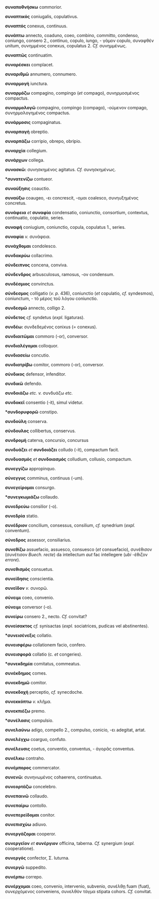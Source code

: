 **συναποθνήσκω** commorior.

**συναπτικός** coniugalis, copulativus.

**συναπτός** conexus, continuus.

**συνάπτω** annecto, coaduno, coeo, combino, committo, condenso,
coniungo, consero 2., continuo, copulo, iungo, - γάμον copulo, συναφθέν
unitum, συνημμένος conexus, copulatus 2. *Cf.* συνημμένως.

**συναπτῶς** continuatim.

**συναρέσκει** complacet.

**συναριθμῶ** annumero, connumero.

**συναρμογή** iunctura.

**συναρμόζω** compagino, compingo (*et* compago), συνηρμοσμένος
compactus.

**συναρμολογῶ** compagino, compingo (compago), -ούμενον compago,
συνηρμολογημένος compactus.

**συνάρμοσις** compaginatus.

**συναρπαγή** obreptio.

**συναρπάζω** corripio, obrepo, obripio.

**συναρχία** collegium.

**συνάρχων** collega.

**συνασκῶ:** συνησκημένος agitatus. *Cf.* συνησκημένως.

**\*συνατενίζω** contueor.

**συναύξησις** coauctio.

**συναύξω** coaugeo, -ει concrescit, -ομαι coalesco, συνηυξημένος
concretus.

**συνάφεια** *et* **συναφία** condensatio, coniunctio, consortium,
contextus, continuatio, copulatio, series.

**συναφή** coniugium, coniunctio, copula, copulatus 1., series.

**συναφία** *v.* συνάφεια.

**συνάχθομαι** condolesco.

**συνδακρύω** collacrimo.

**σύνδειπνος** concena, conviva.

**σύνδενδρος** arbusculosus, ramosus, -ον condensum.

**συνδέσμιος** convinctus.

**σύνδεσμος** colligatio (*v. p.* 436), coniunctio (*et* copulatio,
*cf.* syndesmos), coniunctum, - τὸ μέρος τοῦ λόγου coniunctio.

**συνδεσμῶ** annecto, colligo 2.

**σύνδετος** *cf.* syndetus (*expl.* ligaturas).

**συνδέω:** συνδεδεμένος conixus (= conexus).

**συνδιαιτῶμαι** commoro (-or), conversor.

**συνδιαλέγομαι** colloquor.

**συνδιασείω** concutio.

**συνδιατρίβω** comitor, commoro (-or), conversor.

**σύνδικος** defensor, infenditor.

**συνδικῶ** defendo.

**συνδοιάζω** *etc. v.* συνδυάζω *etc.*

**συνδοκεῖ** consentio (-it), simul videtur.

**\*συνδορυφορῶ** constipo.

**συνδούλη** conserva.

**σύνδουλος** collibertus, conservus.

**συνδρομή** caterva, concursio, concursus

**συνδυάζει** *et* **συνδοιάζει** colludo (-it), compactum facit.

**συνδυασμός** *et* **συνδοιασμός** colludium, collusio, compactum.

**συνεγγίζω** appropinquo.

**σύνεγγυς** comminus, continuus (-um).

**συνεγείρομαι** consurgo.

**\*συνεγκωμιάζω** collaudo.

**συνεδρεύω** consilior (-o).

**συνεδρία** statio.

**συνέδριον** concilium, consessus, consilium, *cf.* synedrium (*expl.*
conventum).

**σύνεδρος** assessor, consiliarius.

**συνεθίζω** assuefacio, assuesco, consuesco (*et* consuefacio),
συνέθισον (συνέτισον *Buech. recte*) da intellectum *aut* fac
intellegere (*ubi* -έθιζον *errore*).

**συνεθισμός** consuetus.

**συνείδησις** conscientia.

**συνεῖδον** *v.* συνορῶ.

**σύνειμι** coeo, convenio.

**σύνειμι** conversor (-o).

**συνείρω** consero 2., necto. *Cf.* convitat?

**συνείσακτος** *cf.* synisactas (*expl.* sociatrices, pudicas vel
abstinentes).

**\*συνεισένεξις** collatio.

**συνεισφέρω** collationem facio, confero.

**συνεισφορά** collatio (c. *et* congeries).

**\*συνεκδημία** comitatus, commeatus.

**συνέκδημος** comes.

**συνεκδημῶ** comitor.

**συνεκδοχή** perceptio, *cf.* synecdoche.

**συνεκκόπτω** *v.* κλῆμα.

**συνεκπιέζω** premo.

**\*συνέλασις** compulsio.

**συνελαύνω** adigo, compello 2., compulso, conicio, -ει adegitat,
artat.

**συνελέγχω** coarguo, confuto.

**συνέλευσις** coetus, conventio, conventus, - ἀγορᾶς conventus.

**συνέλκω** contraho.

**συνέμπορος** commercator.

**συνενῶ:** συνηνωμένος cohaerens, continuatus.

**συνεορτάζω** concelebro.

**συνεπαινῶ** collaudo.

**συνεπαίρω** contollo.

**συνεπερείδομαι** conitor.

**συνεπισχύω** adiuvo.

**συνεργάζομαι** cooperor.

**συνεργεῖον** *et* **συνέργιον** officina, taberna. *Cf.* synergium
(*expl.* cooperatione).

**συνεργός** confector, Σ. Iuturna.

**συνεργῶ** suppedito.

**συνέρπω** correpo.

**συνέρχομαι** coeo, convenio, intervenio, subvenio, συνέλθῃ fuam
(fuat), συνερχόμενος conveniens, συνελθὸν τάγμα stipata cohors. *Cf.*
convitat.
